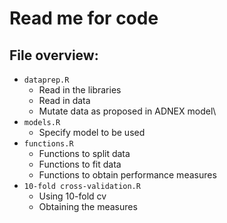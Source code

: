 # Read me for code

## File overview:
* `dataprep.R`
  * Read in the libraries 
  * Read in data
  * Mutate data as proposed in ADNEX model\
* `models.R`
  * Specify model to be used
* `functions.R`
  * Functions to split data
  * Functions to fit data
  * Functions to obtain performance measures
* `10-fold cross-validation.R`
  * Using 10-fold cv
  * Obtaining the measures
